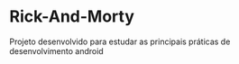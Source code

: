 # Rick-And-Morty

Projeto desenvolvido para estudar as principais práticas de desenvolvimento android
